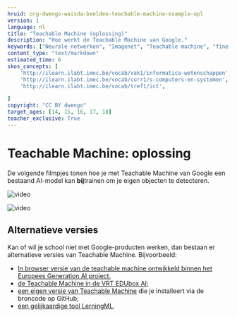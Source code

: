 ```yaml
---
hruid: org-dwengo-waisda-beelden-teachable-machine-example-opl
version: 1
language: nl
title: "Teachable Machine (oplossing)"
description: "Hoe werkt de Teachable Machine van Google."
keywords: ["Neurale netwerken", "Imagenet", "Teachable machine", "fine tuning"]
content_type: "text/markdown"
estimated_time: 6
skos_concepts: [
    'http://ilearn.ilabt.imec.be/vocab/vak1/informatica-wetenschappen', 
    'http://ilearn.ilabt.imec.be/vocab/curr1/s-computers-en-systemen',
    'http://ilearn.ilabt.imec.be/vocab/tref1/ict',

]
copyright: "CC BY dwengo"
target_ages: [14, 15, 16, 17, 18]
teacher_exclusive: True
---
```


# Teachable Machine: oplossing

De volgende filmpjes tonen hoe je met Teachable Machine van Google een bestaand AI-model kan **bij**trainen om je eigen objecten te detecteren.


![](@youtube/https://www.youtube.com/embed/rTg7xpj2SaY?si=iF8YZSXyS-qeCbhM "video")

![](@youtube/https://www.youtube.com/embed/UAvvA0lbULg?si=pcJo0wCpUhpewBBs "video")

## Alternatieve versies

Kan of wil je school niet met Google-producten werken, dan bestaan er alternatieve versies van Teachable Machine. Bijvoorbeeld:

* [In browser versie van de teachable machine ontwikkeld binnen het Europees Generation AI project.](https://tm.gen-ai.fi/image/general)
* [de Teachable Machine in de VRT EDUbox AI](https://edubox.vrtnws.be/);
* [een eigen versie van Teachable Machine](https://github.com/googlecreativelab/teachable-machine-v1?tab=readme-ov-file) die je installeert via de broncode op GitHub;
* [een gelijkaardige tool LerningML](https://web.learningml.org/en/home/).
